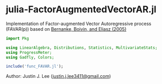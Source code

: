 # julia-FactorAugmentedVectorAR.jl
Implementation of Factor-augmented Vector Autoregressive process (FAVAR(p)) based on [Bernanke, Boivin, and Eliasz (2005)](https://academic.oup.com/qje/article-abstract/120/1/387/1931468)

```julia
import Pkg

using LinearAlgebra, Distributions, Statistics, MultivariateStats;
using ProgressMeter;
using Gadfly, Colors;

include('func_FAVAR.jl');
```

Author: Justin J. Lee (justin.j.lee3411@gmail.com)
